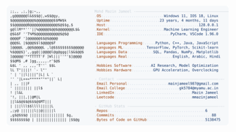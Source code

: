 <picture>
  <source srcset="https://raw.githubusercontent.com/mmazinjameel/mmazinjameel/main/dark_mode.svg?v=1742086292" media="(prefers-color-scheme: dark)">
  <img src="https://raw.githubusercontent.com/mmazinjameel/mmazinjameel/main/light_mode.svg?v=1742086292">
</picture>

